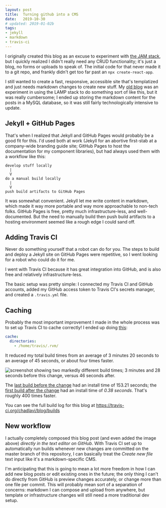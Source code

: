 ```yaml
---
layout: post
title:  Turning github into a CMS
date:   2019-10-30
# updated: 2019-01-02b
tags:
- jekyll
- markdown
- travis-ci
---
```


I originally created this blog as an excuse to experiment with <a href="https://jamstack.org/" target="_blank">the JAM stack</a>, but I quickly realized I didn't really need any CRUD functionality; it's just a blog, no forms or uploads to speak of. The initial code for that never made it to a git repo, and frankly didn't get too far past an `npx create-react-app`.

I still wanted to create a fast, responsive, accessible site that's templatized and just needs markdown changes to create new stuff. My <a href="https://github.com/chadlavi/chadlavimoniere.com" target="_blank">old blog</a> was an experiment in using the LAMP stack to do something sort of like this, but it was really cumbersome; I ended up storing the markdown content for the posts in a MySQL database, so it was still fairly technologically intensive to update.

## Jekyll + GitHub Pages

That's when I realized that Jekyll and GitHub Pages would probably be a good fit for this. I'd used both at work (Jekyll for an abortive first-stab at a company-wide branding guide site; GitHub Pages to host the documentation for my component libraries), but had always used them with a workflow like this:

```
develop stuff locally
  |
  V
do a manual build locally
  |
  V
push build artifacts to GitHub Pages
```

It was somewhat convenient. Jekyll let me write content in markdown, which made it way more portable and way more approachable to non-tech folks. GitHub Pages is free, pretty much infrastructure-less, and well-documented. But the need to manually build then push build artifacts to a hosting environment seemed like a rough edge I could sand off.

## Adding Travis CI

Never do something yourself that a robot can do for you. The steps to build and deploy a Jekyll site on GitHub Pages were repetitive, so I went looking for a robot who could do it for me. 

I went with Travis CI because it has great integration into GitHub, and is also free and relatively infrastructure-less. 

The basic setup was pretty simple: I connected my Travis CI and GitHub accounts, added my GitHub access token to Travis CI's secrets manager, and created a `.travis.yml` file. 

## Caching

Probably the most important improvement I made in the whole process was to set up Travis CI to cache correctly! I ended up doing <a href="https://docs.travis-ci.com/user/caching#cache-rvm-ruby-version-for-non-ruby-projects" target="_blank">this</a>:

```yaml
cache:
  directories:
    - /home/travis/.rvm/
```

It reduced my total build times from an average of 3 minutes 20 seconds to an average of 45 seconds, or about four times faster.

![screenshot showing two markedly different build times; 3 minutes and 28 seconds before this change, versus 46 seconds after.](/blog/images/faster-builds.png)

The <a href="https://travis-ci.org/chadlavi/blog/builds/605132241" target="_blank">last  build before the change</a> had an install time of 153.21 seconds; the <a href="https://travis-ci.org/chadlavi/blog/builds/605134945" target="_blank">first build after the change</a> had an install time of _0.38 seconds_. That's roughly 400 times faster.

You can see the full build log for this blog at <a href="https://travis-ci.org/chadlavi/blog/builds" target="_blank">https://travis-ci.org/chadlavi/blog/builds</a>

## New workflow

I actually completely composed this blog post (and even added the image above) _directly in the text editor on GitHub_. With Travis CI set up to automatically run builds whenever new changes are committed on the master branch of this repository, I can basically treat the _Create new file_ text input like it's a markdown-specific CMS. 

I'm anticipating that this is going to mean a lot more freedom in how I can add new blog posts or edit existing ones in the future; the only thing I can't do directly from GitHub is preview changes accurately, or change more than one file per commit. This will probably mean sort of a separation of concerns: markdown I can compose and upload from anywhere, but template or infrastructure changes will still need a more traditional dev setup.
